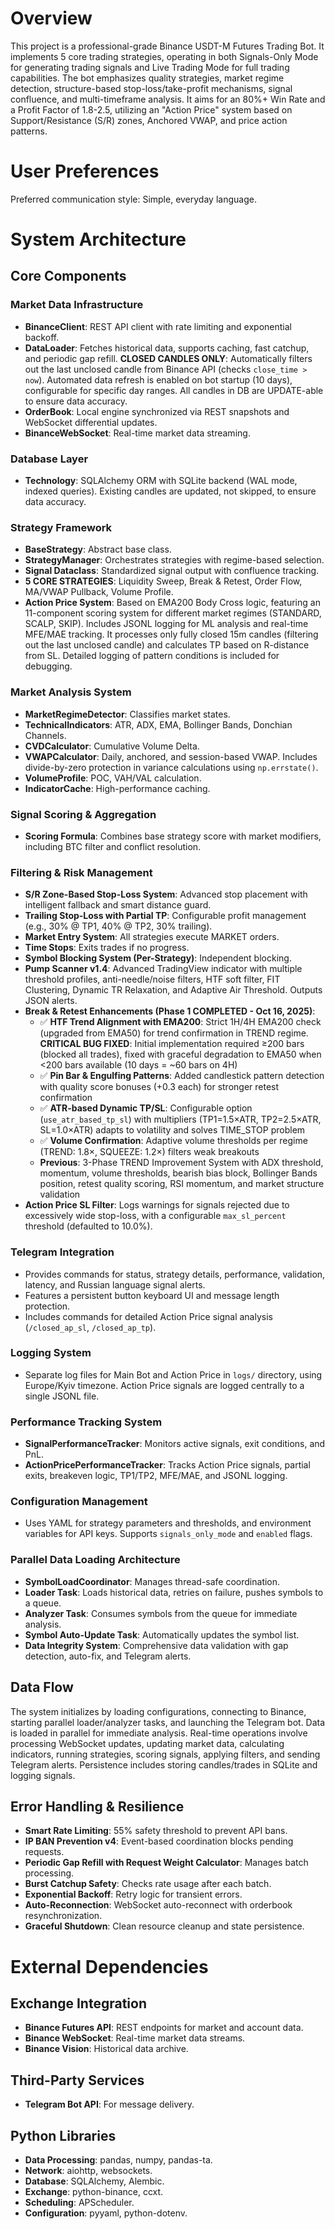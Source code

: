 # Overview

This project is a professional-grade Binance USDT-M Futures Trading Bot. It implements 5 core trading strategies, operating in both Signals-Only Mode for generating trading signals and Live Trading Mode for full trading capabilities. The bot emphasizes quality strategies, market regime detection, structure-based stop-loss/take-profit mechanisms, signal confluence, and multi-timeframe analysis. It aims for an 80%+ Win Rate and a Profit Factor of 1.8-2.5, utilizing an "Action Price" system based on Support/Resistance (S/R) zones, Anchored VWAP, and price action patterns.

# User Preferences

Preferred communication style: Simple, everyday language.

# System Architecture

## Core Components

### Market Data Infrastructure
- **BinanceClient**: REST API client with rate limiting and exponential backoff.
- **DataLoader**: Fetches historical data, supports caching, fast catchup, and periodic gap refill. **CLOSED CANDLES ONLY**: Automatically filters out the last unclosed candle from Binance API (checks `close_time > now`). Automated data refresh is enabled on bot startup (10 days), configurable for specific day ranges. All candles in DB are UPDATE-able to ensure data accuracy.
- **OrderBook**: Local engine synchronized via REST snapshots and WebSocket differential updates.
- **BinanceWebSocket**: Real-time market data streaming.

### Database Layer
- **Technology**: SQLAlchemy ORM with SQLite backend (WAL mode, indexed queries). Existing candles are updated, not skipped, to ensure data accuracy.

### Strategy Framework
- **BaseStrategy**: Abstract base class.
- **StrategyManager**: Orchestrates strategies with regime-based selection.
- **Signal Dataclass**: Standardized signal output with confluence tracking.
- **5 CORE STRATEGIES**: Liquidity Sweep, Break & Retest, Order Flow, MA/VWAP Pullback, Volume Profile.
- **Action Price System**: Based on EMA200 Body Cross logic, featuring an 11-component scoring system for different market regimes (STANDARD, SCALP, SKIP). Includes JSONL logging for ML analysis and real-time MFE/MAE tracking. It processes only fully closed 15m candles (filtering out the last unclosed candle) and calculates TP based on R-distance from SL. Detailed logging of pattern conditions is included for debugging.

### Market Analysis System
- **MarketRegimeDetector**: Classifies market states.
- **TechnicalIndicators**: ATR, ADX, EMA, Bollinger Bands, Donchian Channels.
- **CVDCalculator**: Cumulative Volume Delta.
- **VWAPCalculator**: Daily, anchored, and session-based VWAP. Includes divide-by-zero protection in variance calculations using `np.errstate()`.
- **VolumeProfile**: POC, VAH/VAL calculation.
- **IndicatorCache**: High-performance caching.

### Signal Scoring & Aggregation
- **Scoring Formula**: Combines base strategy score with market modifiers, including BTC filter and conflict resolution.

### Filtering & Risk Management
- **S/R Zone-Based Stop-Loss System**: Advanced stop placement with intelligent fallback and smart distance guard.
- **Trailing Stop-Loss with Partial TP**: Configurable profit management (e.g., 30% @ TP1, 40% @ TP2, 30% trailing).
- **Market Entry System**: All strategies execute MARKET orders.
- **Time Stops**: Exits trades if no progress.
- **Symbol Blocking System (Per-Strategy)**: Independent blocking.
- **Pump Scanner v1.4**: Advanced TradingView indicator with multiple threshold profiles, anti-needle/noise filters, HTF soft filter, FIT Clustering, Dynamic TR Relaxation, and Adaptive Air Threshold. Outputs JSON alerts.
- **Break & Retest Enhancements (Phase 1 COMPLETED - Oct 16, 2025)**: 
  - ✅ **HTF Trend Alignment with EMA200**: Strict 1H/4H EMA200 check (upgraded from EMA50) for trend confirmation in TREND regime. **CRITICAL BUG FIXED**: Initial implementation required ≥200 bars (blocked all trades), fixed with graceful degradation to EMA50 when <200 bars available (10 days = ~60 bars on 4H)
  - ✅ **Pin Bar & Engulfing Patterns**: Added candlestick pattern detection with quality score bonuses (+0.3 each) for stronger retest confirmation
  - ✅ **ATR-based Dynamic TP/SL**: Configurable option (`use_atr_based_tp_sl`) with multipliers (TP1=1.5×ATR, TP2=2.5×ATR, SL=1.0×ATR) adapts to volatility and solves TIME_STOP problem
  - ✅ **Volume Confirmation**: Adaptive volume thresholds per regime (TREND: 1.8×, SQUEEZE: 1.2×) filters weak breakouts
  - **Previous**: 3-Phase TREND Improvement System with ADX threshold, momentum, volume thresholds, bearish bias block, Bollinger Bands position, retest quality scoring, RSI momentum, and market structure validation
- **Action Price SL Filter**: Logs warnings for signals rejected due to excessively wide stop-loss, with a configurable `max_sl_percent` threshold (defaulted to 10.0%).

### Telegram Integration
- Provides commands for status, strategy details, performance, validation, latency, and Russian language signal alerts.
- Features a persistent button keyboard UI and message length protection.
- Includes commands for detailed Action Price signal analysis (`/closed_ap_sl`, `/closed_ap_tp`).

### Logging System
- Separate log files for Main Bot and Action Price in `logs/` directory, using Europe/Kyiv timezone. Action Price signals are logged centrally to a single JSONL file.

### Performance Tracking System
- **SignalPerformanceTracker**: Monitors active signals, exit conditions, and PnL.
- **ActionPricePerformanceTracker**: Tracks Action Price signals, partial exits, breakeven logic, TP1/TP2, MFE/MAE, and JSONL logging.

### Configuration Management
- Uses YAML for strategy parameters and thresholds, and environment variables for API keys. Supports `signals_only_mode` and `enabled` flags.

### Parallel Data Loading Architecture
- **SymbolLoadCoordinator**: Manages thread-safe coordination.
- **Loader Task**: Loads historical data, retries on failure, pushes symbols to a queue.
- **Analyzer Task**: Consumes symbols from the queue for immediate analysis.
- **Symbol Auto-Update Task**: Automatically updates the symbol list.
- **Data Integrity System**: Comprehensive data validation with gap detection, auto-fix, and Telegram alerts.

## Data Flow
The system initializes by loading configurations, connecting to Binance, starting parallel loader/analyzer tasks, and launching the Telegram bot. Data is loaded in parallel for immediate analysis. Real-time operations involve processing WebSocket updates, updating market data, calculating indicators, running strategies, scoring signals, applying filters, and sending Telegram alerts. Persistence includes storing candles/trades in SQLite and logging signals.

## Error Handling & Resilience
- **Smart Rate Limiting**: 55% safety threshold to prevent API bans.
- **IP BAN Prevention v4**: Event-based coordination blocks pending requests.
- **Periodic Gap Refill with Request Weight Calculator**: Manages batch processing.
- **Burst Catchup Safety**: Checks rate usage after each batch.
- **Exponential Backoff**: Retry logic for transient errors.
- **Auto-Reconnection**: WebSocket auto-reconnect with orderbook resynchronization.
- **Graceful Shutdown**: Clean resource cleanup and state persistence.

# External Dependencies

## Exchange Integration
- **Binance Futures API**: REST endpoints for market and account data.
- **Binance WebSocket**: Real-time market data streams.
- **Binance Vision**: Historical data archive.

## Third-Party Services
- **Telegram Bot API**: For message delivery.

## Python Libraries
- **Data Processing**: pandas, numpy, pandas-ta.
- **Network**: aiohttp, websockets.
- **Database**: SQLAlchemy, Alembic.
- **Exchange**: python-binance, ccxt.
- **Scheduling**: APScheduler.
- **Configuration**: pyyaml, python-dotenv.
